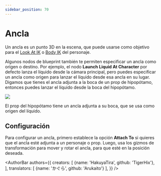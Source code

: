 ```yaml
---
sidebar_position: 70
---
```


# Ancla

Un ancla es un punto 3D en la escena, que puede usarse como objetivo para el [Look At IK](character/#look-ik) o [Body IK](character/#body-ik) del personaje.

Algunos nodos de blueprint también te permiten especificar un ancla como origen o destino. Por ejemplo, el nodo **Launch Liquid At Character** por defecto lanza el líquido desde la cámara principal, pero puedes especificar un ancla como origen para lanzar el líquido desde esa ancla en su lugar. Digamos que tienes el ancla adjunta a la boca de un prop de hipopótamo, entonces puedes lanzar el líquido desde la boca del hipopótamo.

![](/doc-img/en-anchor-1.png)
<p class="img-desc">El prop del hipopótamo tiene un ancla adjunta a su boca, que se usa como origen del líquido.</p>

## Configuración

Para configurar un ancla, primero establece la opción **Attach To** si quieres que el ancla esté adjunta a un personaje o prop. Luego, usa los gizmos de transformación para mover y rotar el ancla, para que esté en la posición deseada.

<AuthorBar authors={{
  creators: [
    {name: 'HakuyaTira', github: 'TigerHix'},
  ],  translators: [
    {name: 'かぐら', github: 'Arukaito'}
  ],
}} />
